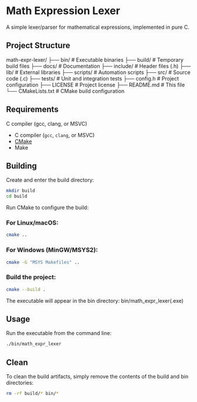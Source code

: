# Math Expression Lexer

A simple lexer/parser for mathematical expressions, implemented in pure C.

## Project Structure

math-expr-lexer/
├── bin/          # Executable binaries
├── build/        # Temporary build files
├── docs/         # Documentation
├── include/      # Header files (.h)
├── lib/          # External libraries
├── scripts/      # Automation scripts
├── src/          # Source code (.c)
├── tests/        # Unit and integration tests
├── config.h      # Project configuration
├── LICENSE       # Project license
├── README.md     # This file
└── CMakeLists.txt # CMake build configuration

## Requirements
C compiler (gcc, clang, or MSVC)

- C compiler (`gcc`, `clang`, or MSVC)
- [CMake](https://cmake.org/download)
- Make

## Building
Create and enter the build directory:

``` bash
mkdir build
cd build
```

Run CMake to configure the build:

### For Linux/macOS:
``` bash
cmake ..
```

### For Windows (MinGW/MSYS2):
```bash
cmake -G "MSYS Makefiles" ..
```

### Build the project:

``` bash
cmake --build .
```

The executable will appear in the bin directory: bin/math_expr_lexer(.exe)

## Usage

Run the executable from the command line:

``` bash
./bin/math_expr_lexer
```

## Clean

To clean the build artifacts, simply remove the contents of the build and bin directories:

``` bash
rm -rf build/* bin/*
```

